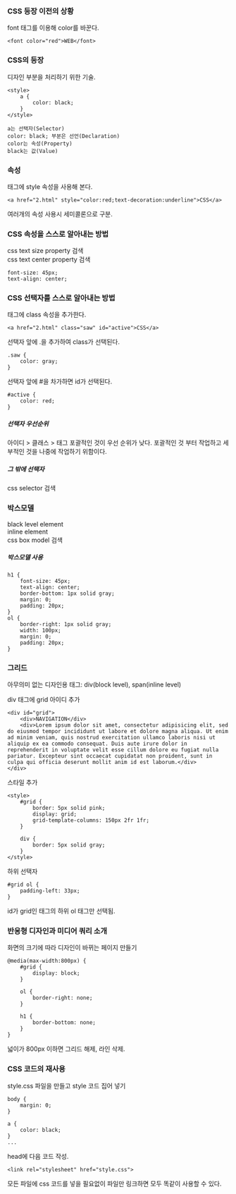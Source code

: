 ﻿### CSS 등장 이전의 상황
font 태그를 이용해 color를 바꾼다.
~~~
<font color="red">WEB</font>
~~~

### CSS의 등장
디자인 부분을 처리하기 위한 기술.
~~~
<style>
	a {
		color: black;
	}
</style>
~~~
~~~
a는 선택자(Selector)
color: black; 부분은 선언(Declaration)
color는 속성(Property)
black는 값(Value)
~~~

### 속성
태그에 style 속성을 사용해 본다.
~~~
<a href="2.html" style="color:red;text-decoration:underline">CSS</a>
~~~
여러개의 속성 사용시 세미콜론으로 구분.

### CSS 속성을 스스로 알아내는 방법
css text size property 검색  
css text center property 검색
~~~
font-size: 45px;
text-align: center;
~~~

### CSS 선택자를 스스로 알아내는 방법
태그에 class 속성을 추가한다.
~~~
<a href="2.html" class="saw" id="active">CSS</a>
~~~
선택자 앞에 .을 추가하여 class가 선택된다.
~~~
.saw {
	color: gray;
}
~~~
선택자 앞에 #을 차가하면 id가 선택된다.
~~~
#active {
	color: red;
}
~~~

##### 선택자 우선순위
아이디 > 클래스 > 태그
포괄적인 것이 우선 순위가 낮다. 포괄적인 것 부터 작업하고 세부적인 것을 나중에 작업하기 위함이다.

##### 그 밖에 선택자
css selector 검색

### 박스모델
black level element  
inline element  
css box model 검색

##### 박스모델 사용
~~~
h1 {
	font-size: 45px;
	text-align: center;
	border-bottom: 1px solid gray;
	margin: 0;
	padding: 20px;
}
ol {
	border-right: 1px solid gray;
	width: 100px;
	margin: 0;
	padding: 20px;
}
~~~

### 그리드
아무의미 없는 디자인용 태그: div(block level), span(inline level)

div 태그에 grid 아이디 추가
~~~
<div id="grid">
	<div>NAVIGATION</div>
	<div>Lorem ipsum dolor sit amet, consectetur adipisicing elit, sed do eiusmod tempor incididunt ut labore et dolore magna aliqua. Ut enim ad minim veniam, quis nostrud exercitation ullamco laboris nisi ut aliquip ex ea commodo consequat. Duis aute irure dolor in reprehenderit in voluptate velit esse cillum dolore eu fugiat nulla pariatur. Excepteur sint occaecat cupidatat non proident, sunt in culpa qui officia deserunt mollit anim id est laborum.</div>
</div>
~~~
스타일 추가
~~~
<style>
	#grid {
		border: 5px solid pink;
		display: grid;
		grid-template-columns: 150px 2fr 1fr;
	}

	div {
		border: 5px solid gray;
	}
</style>
~~~
하위 선택자
~~~
#grid ol {
	padding-left: 33px;
}
~~~
id가 grid인 태그의 하위 ol 태그만 선택됨.

### 반응형 디자인과 미디어 쿼리 소개
화면의 크기에 따라 디자인이 바뀌는 페이지 만들기
~~~
@media(max-width:800px) {
    #grid {
        display: block;
    }

    ol {
        border-right: none;
    }

    h1 {
        border-bottom: none;
    }
}
~~~
넓이가 800px 이하면 그리드 해제, 라인 삭제.

### CSS 코드의 재사용
style.css 파일을 만들고 style 코드 집어 넣기
~~~
body {
    margin: 0;
}

a {
    color: black;
}
...
~~~
head에 다음 코드 작성. 
~~~
<link rel="stylesheet" href="style.css">
~~~
모든 파일에 css 코드를 넣을 필요없이 파일만 링크하면 모두 똑같이 사용할 수 있다.






